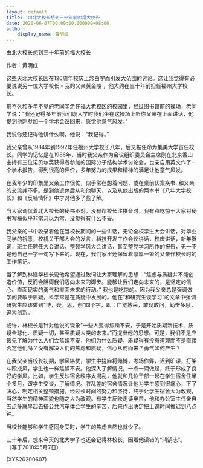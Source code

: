 ```yaml
---
layout: default
title: '由北大校长想到三十年前的福大校长'
date: 2020-06-07T00:00:00.000000+08:00
author:
    display_name: 黄明红
---
```


由北大校长想到三十年前的福大校长

作者：黄明红

这些天北大校长因在120周年校庆上念白字而引发大范围的讨论。这让我觉得有必要说说另一位大学校长 - 我的父亲黄金陵 ，他大约在三十年前担任福州大学校长。

前不久和多年不见的老同学走在福大老校区的校园里，经过图书馆前的操场，老同学说：“我还记得多年前我们刚入学时我们坐在这操场上听你父亲在上面讲话，他提到他刚参加一个学术会议回来，感觉他意气风发。”

我说你还记得他讲什么啊，他说：“我记得。”

我父亲曾从1984年到1992年任福州大学校长八年，后又被任命为集美大学首任校长。同学的记忆是在1986年，当时我父亲作为会议组织委员会主席刚在北京香山主持有三位诺贝尔奖获得者参加的国际分子结构学术讨论会，也亲自用英文作了一个学术报告，得到很高的评价，多年努力的成果和精神的满足让他意气风发。

在我年少的印象里父亲工作很忙，似乎常在想着问题，或在桌前伏案疾书, 和父亲的交流并不多。是到他退休后从和他聊天，以及从他出版的两本书《八年大学校长》和《反哺情怀》中才对他多了些了解。

当大家调侃着北大校长的秘书不对，没有帮校长注拼音时，我有点吃惊于大家对秘书写稿似乎非常习以为常，没觉得有什么不妥。

我父亲的书中收录着他在当校长期间的一些讲话，无论全校学生大会讲话，对毕业同学的祝愿，校机关干部大会的发言，科技开发工作会议讲话，校庆讲话，新年贺词，班主任聘任大会讲话，整顿学风大会讲话，甚至整党学习所作的报告，无一不是他自己一字一句写下来的。现在，我们家里还保留着厚厚一沓的父亲作校长时的工作笔记。

当了解到林建华校长说他希望通过致词让大家理解的思想：“焦虑与质疑并不能创造价值，反而会阻碍我们迈向未来的脚步。能够让我们走向未来的，是坚定的信心、直面现实的勇气和直面未来的行动。” 我也是吃惊的。因为我父亲总是强调做学问要敢于质疑，科学常是在质疑中发展的。他在“和研究生谈学习”的文章中强调研究生应该做到“博，疑，思，创”四个字，即：广览博采，敢疑敢问，勤奋多思，追索创新。

或许，林校长是针对他说的现象“一些人变得焦躁不安，于是开始质疑新技术、质疑全球化、质疑一切，甚至质疑人类的未来。”而提出他的思想。可是，我们不是应该先了解为什么人们会焦躁不安，他们为什么质疑，质疑得有没有道理而不是直接否定他们吗？没有解决人们的焦虑和质疑，信心从何而来？勇气如何产生？

在我父亲当校长初期，学风堪忧，学生中搓麻将赌博，考场作弊，迟到旷课，打架斗殴成风，学生也一样焦躁不安。他深入了解情况，一点一滴做起，终于形成了良好的学风。比如，学生反映宿舍秩序太混乱，他就和几位干部一起在学生宿舍住半个多月，跟学生交谈，了解情况。脏乱差的宿舍情况让他为学生感到很痛心，下了决心，制定相关整顿措施。经过长时间的努力和坚持，终于让学生宿舍大为改观，当然学生的精神面貌也随之大为改观。有学生反映走读辛苦，他和办公室主任亲自五点多就早起去搭公共汽车体会学生的辛苦，后来作出决定把上课时间推迟到八点钟。

当校长能够和学生感同身受时，学生的焦虑自然也就少了。

三十年后，想来今天的北大学子也还会记得林校长，因着他读错的“鸿鹄志”。　　（写于2018年5月7日）

(XYS20200607)

